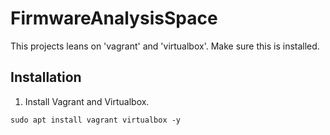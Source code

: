 # FirmwareAnalysisSpace

This projects leans on 'vagrant' and 'virtualbox'. Make sure this is installed.

## Installation

1. Install Vagrant and Virtualbox.
```console
sudo apt install vagrant virtualbox -y
```


